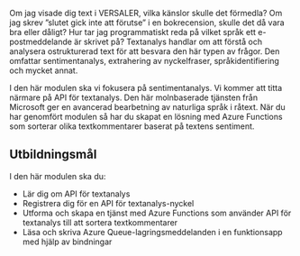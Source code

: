 Om jag visade dig text i VERSALER, vilka känslor skulle det förmedla? Om jag skrev ”slutet gick inte att förutse” i en bokrecension, skulle det då vara bra eller dåligt? Hur tar jag programmatiskt reda på vilket språk ett e-postmeddelande är skrivet på? Textanalys handlar om att förstå och analysera ostrukturerad text för att besvara den här typen av frågor. Den omfattar sentimentanalys, extrahering av nyckelfraser, språkidentifiering och mycket annat.

 I den här modulen ska vi fokusera på sentimentanalys. Vi kommer att titta närmare på API för textanalys. Den här molnbaserade tjänsten från Microsoft ger en avancerad bearbetning av naturliga språk i råtext. När du har genomfört modulen så har du skapat en lösning med Azure Functions som sorterar olika textkommentarer baserat på textens sentiment.

## <a name="learning-objectives"></a>Utbildningsmål  

I den här modulen ska du:

- Lär dig om API för textanalys
- Registrera dig för en API för textanalys-nyckel
- Utforma och skapa en tjänst med Azure Functions som använder API för textanalys till att sortera textkommentarer
- Läsa och skriva Azure Queue-lagringsmeddelanden i en funktionsapp med hjälp av bindningar
